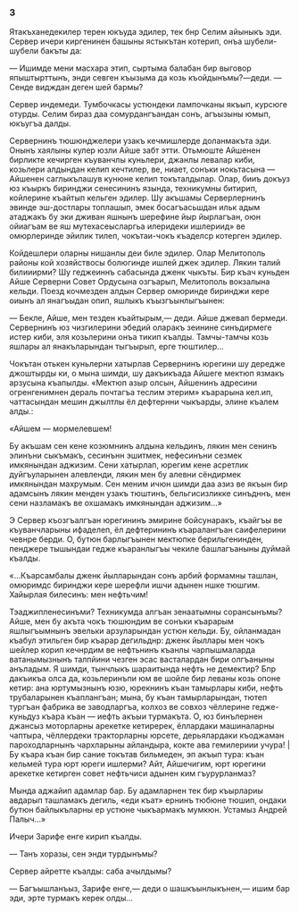 ### 3

Ятакъханедекилер терен юкъуда эдилер, тек бнр Селим айыныкъ эди.
Сервер ичери киргенинен башыны ястыкътан котерип, онъа шубели-шубели бакъты да:

— Ишимде мени масхара этип, сыртыма балабан бир выговор япыштырттынъ, энди севген къызыма да козь къойдынъмы?—деди.
— Сенде видждан деген шей бармы?

Сервер индемеди.
Тумбочкасы устюндеки лампочканы якъып, курсюге отурды.
Селим бираз даа сомурдангъандан сонъ, агъызыны юмып, юкъугъа далды.

Сервернинъ тюшюнджелери узакъ кечмишлерде доланмакъта эди.
Онынъ хаялыны кулер юзли Айше забт этти.
Отьмюште Айшенен бирликте кечирген къуванчлы куньлери, джанлы левалар киби, козьлери алдындан келип кечтилер, ве, ниает, сонъки нокьтасына — Айшенен саглыкълашув кунюне келип токъталдылар.
Олар, бииъ докъуз юз къыркъ биринджи сенесининъ язында, техникумны битирип, койлерине къайтып кельген эдилер.
Шу акъшамы Серверлернинъ эвинде эш-достлары топлашып, эмек босагъасьшдан ильк адым атаджакъ бу эки дживан яшнынъ шерефине йыр йырлагъан, оюн ойиагъам ве яш мутехасеысларгьа илеридеки ишлериид» ве омюрлеринде эйилик тилеп, чокътаи-чокъ къаделср котерген эдилер.

Койдешлери оларны нишанлы деи биле эдилер.
Олар Мелитополь районы кой хозяйствосы болюгинде ишлей джек эдилер.
Лякин талий билииирми?
Шу геджеиннъ сабасында дженк чыкъты.
Бир къач куньден Айше Серверни Совет Ордусына озгъарып, Мелитополь вокзалына кельди.
Поезд кочмезден алдын Сервер омюринде биринджи кере оиынъ ал янагъыдан опип, яшлыкъ къызгъынлыгъынен:

— Бекле, Айше, мен тезден къайтырым,— деди.
Айше джевап бермеди.
Сервернинъ юз чизгилерини эбедий оларакъ зеинине синъдирмеге истер киби, эля козьлерини онъа тикип къалды.
Тамчы-тамчы козь яшлары ал янакъларындан тыгъырып, ерге тюштилер...

Чокътан отькен куньлерни хатырлав Сервернинъ юрегини шу дередже джоштырды ки, о мына шимди, шу дакъикъада Айшеге мектюп язмакъ арзусына къапылды.
«Мектюп азыр олсын, Айшенинъ адресини огренгенимнен дераль почтагъа теслим этерим» къарарына кел.ип, чаттасындан мешин джылтлы ёл дефтернни чыкъарды, элине къалем алды.:

«Айшем — мормелевшем!

Бу акъшам сен кене козюмнинъ алдына кельдинъ, лякин мен сенинъ элинъни сыкъмакъ, сесинънн эшитмек, нефесинъни сезмек имкянындан аджизим.
Сени хатырлап, юрегим кене асретлик дуйгъуларынен алевленди, лякин мен бу алевни сёндирмек имкянындан махрумым.
Сен меним ичюн шимди даа азиз ве якъын бир адамсынъ лякин менден узакъ тюштинъ, бельгисизликке синъдннъ, мен сени назламакъ ве охшамакъ имкянындан аджизим...»

Э Сервер къозгъалгъан юрегининъ эмирине бойсунаракъ, къайгъы ве къуванчларыны ифаделеп, ёл дефтерининъ къаралангъан саифелерини чевнре берди.
О, бутюн барлыгъынен мектюпке берильгенинден, пенджере тышындаи гедже къаранлыгъы чекиле башлагъаныны дуймай къалды.

«...Къарсамбалы дженк йылларындан сонъ арбий формамны ташлан, омюримдс биринджи кере шерефли ишчи адынен ншке тюшгим.
Хайырлая билесинъ: мен нефтьчим!

Тэаджипленесинъми?
Техникумда алгъан зенаатымны сорансынъмы?
Айше, мен бу акъта чокъ тюшюндим ве сонъки къарарым яшлыгъымнынъ эвельки арзуларындан устюн кельди.
Бу, ойланмадан къабул этильген бир къарар дегильднр: дженк йыллары мен чокъ шейлер корип кечнрдим ве нефтьнинъ къанлы чарпышмаларда ватанымызнынъ талпйини чезген эсас васталардан бири олгъаныны анъладым.
Я шимди, тынчлыкъ шараитында нефть не демектир?
Бпр дакъикъа олса да, козьлеринъпи юм ве шойле бир леваны козь опоне кетир: ана юртумызнынъ юзю, юрекнинъ къан тамырлары киби, нефть трубаларынен къаплангъан; мына, бу къан тамырларындан, тютеп тургъан фабрика ве заводларгъа, колхоз ве совхоз чёллерине гедже-куньдуз къара къан — иефть акъыи турмакъта.
О, юз бинълернен джансыз моторларны арекетке кетиререк, ёллардаки машиналарны чаптыра, чёллердеки тракторларны юрсете, дерьялардаки къоджаман пароходларнынъ чархларыны айландыра, кокте ава гемилериии учура! |Бу къара къан бир сание токътав бильмеден, эп акъып тура: къан кельмей тура юрт юреги ишлерми?
Айт, Айшечигим, юрт юрегини арекетке кетирген совет нефтьчиси адынен ким гъурурланмаз?

Мында аджайип адамлар бар.
Бу адамларнен тек бир къырлариы авдарып ташламакъ дегиль, «еди къат» ернинъ тюбюне тюшип, ондаки бутюн байлыкъларны ер устюне чыкъармакъ мумкюн.
Устамыз Андрей Палыч...»

Ичери Зарифе енге кирип къалды.

— Танъ хоразы, сен энди турдынъмы?

Сервер айретте къалды: саба ачылдымы?

— Багъышланъыз, Зарифе енге,— деди о шашкъынлыкънен,— ишим бар эди, эрте турмакъ керек олды...
